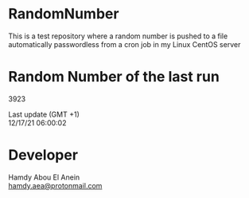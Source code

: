 # RandomNumber    
This is a test repository where a random number is pushed to a file automatically passwordless from a cron job in my Linux CentOS server    
# Random Number of the last run   
3923
      
Last update (GMT +1)    
12/17/21 06:00:02
# Developer    
Hamdy Abou El Anein   
hamdy.aea@protonmail.com
